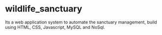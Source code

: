 # wildlife_sanctuary
Its a web application system to automate the sanctuary management, build using HTML, CSS, Javascript, MySQL and NoSql.
